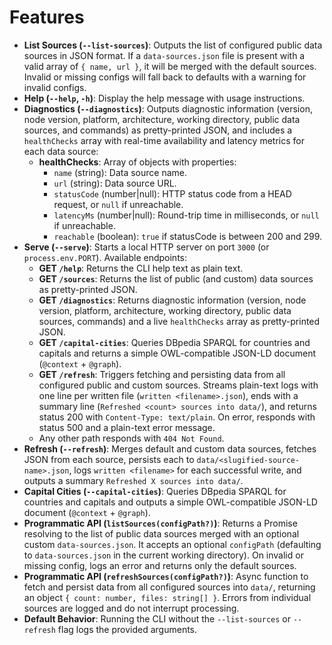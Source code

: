 # Features

- **List Sources (`--list-sources`)**: Outputs the list of configured public data sources in JSON format. If a `data-sources.json` file is present with a valid array of `{ name, url }`, it will be merged with the default sources. Invalid or missing configs will fall back to defaults with a warning for invalid configs.
- **Help (`--help`, `-h`)**: Display the help message with usage instructions.
- **Diagnostics (`--diagnostics`)**: Outputs diagnostic information (version, node version, platform, architecture, working directory, public data sources, and commands) as pretty-printed JSON, and includes a `healthChecks` array with real-time availability and latency metrics for each data source:
  - **healthChecks**: Array of objects with properties:
    - `name` (string): Data source name.
    - `url` (string): Data source URL.
    - `statusCode` (number|null): HTTP status code from a HEAD request, or `null` if unreachable.
    - `latencyMs` (number|null): Round-trip time in milliseconds, or `null` if unreachable.
    - `reachable` (boolean): `true` if statusCode is between 200 and 299.
- **Serve (`--serve`)**: Starts a local HTTP server on port `3000` (or `process.env.PORT`). Available endpoints:
  - **GET `/help`**: Returns the CLI help text as plain text.
  - **GET `/sources`**: Returns the list of public (and custom) data sources as pretty-printed JSON.
  - **GET `/diagnostics`**: Returns diagnostic information (version, node version, platform, architecture, working directory, public data sources, commands) and a live `healthChecks` array as pretty-printed JSON.
  - **GET `/capital-cities`**: Queries DBpedia SPARQL for countries and capitals and returns a simple OWL-compatible JSON-LD document (`@context` + `@graph`).
  - **GET `/refresh`**: Triggers fetching and persisting data from all configured public and custom sources. Streams plain-text logs with one line per written file (`written <filename>.json`), ends with a summary line (`Refreshed <count> sources into data/`), and returns status 200 with `Content-Type: text/plain`. On error, responds with status 500 and a plain-text error message.
  - Any other path responds with `404 Not Found`.
- **Refresh (`--refresh`)**: Merges default and custom data sources, fetches JSON from each source, persists each to `data/<slugified-source-name>.json`, logs `written <filename>` for each successful write, and outputs a summary `Refreshed X sources into data/`.
- **Capital Cities (`--capital-cities`)**: Queries DBpedia SPARQL for countries and capitals and outputs a simple OWL-compatible JSON-LD document (`@context` + `@graph`).
- **Programmatic API (`listSources(configPath?)`)**: Returns a Promise resolving to the list of public data sources merged with an optional custom `data-sources.json`. It accepts an optional `configPath` (defaulting to `data-sources.json` in the current working directory). On invalid or missing config, logs an error and returns only the default sources.
- **Programmatic API (`refreshSources(configPath?)`)**: Async function to fetch and persist data from all configured sources into `data/`, returning an object `{ count: number, files: string[] }`. Errors from individual sources are logged and do not interrupt processing.
- **Default Behavior**: Running the CLI without the `--list-sources` or `--refresh` flag logs the provided arguments.
